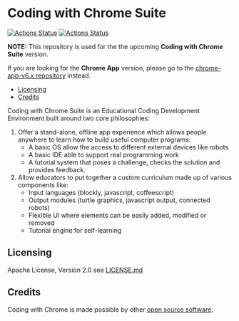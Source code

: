 # Coding with Chrome Suite

[![Actions Status](https://github.com/google/coding-with-chrome/workflows/Tests/badge.svg)](https://github.com/google/coding-with-chrome/actions?query=workflow%3ATests)
[![Actions Status](https://github.com/google/coding-with-chrome/workflows/Lint/badge.svg)](https://github.com/google/coding-with-chrome/actions?query=workflow%3ALint)

**NOTE:**
This repository is used for the the upcoming **Coding with Chrome Suite** version.

If you are looking for the **Chrome App** version, please go to the
[chrome-app-v6.x repository](1) instead.

- [Licensing](#licensing)
- [Credits](#credits)

Coding with Chrome Suite is an Educational Coding Development Environment built
around two core philosophies:

1. Offer a stand-alone, offline app experience which allows people anywhere to
   learn how to build useful computer programs:
   - A basic OS allow the access to different external devices like robots
   - A basic IDE able to support real programming work
   - A tutorial system that poses a challenge, checks the solution and
     provides feedback.
2. Allow educators to put together a custom curriculum made up of various
   components like:
   - Input languages (blockly, javascript, coffeescript)
   - Output modules (turtle graphics, javascript output, connected robots)
   - Flexible UI where elements can be easily added, modified or removed
   - Tutorial engine for self-learning

## Licensing

Apache License, Version 2.0 see [LICENSE.md](LICENSE.md)

## Credits

Coding with Chrome is made possible by other [open source software](NOTICE.md).

[1]: https://github.com/google/coding-with-chrome/tree/chrome-app-v6.x
[2]: https://cla.developers.google.com/

